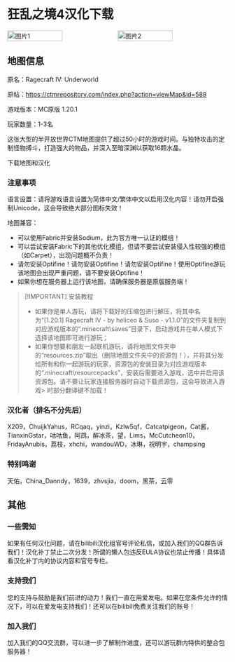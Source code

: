 <script setup>
import ButtonComponent from '../.vitepress/theme/components/ButtonComponent.vue'
</script>

# 狂乱之境4汉化下载
<div style="display: flex">
  <img src="https://s21.ax1x.com/2024/04/21/pkpVQeg.jpg" style="width:50%" alt="图片1">
  <img src="https://s21.ax1x.com/2024/04/21/pkpVKOS.jpg" style="width:50%" alt="图片2">
</div>

## 地图信息

原名：Ragecraft IV: Underworld

原帖：https://ctmrepository.com/index.php?action=viewMap&id=588

游戏版本：MC原版 1.20.1

玩家数量：1-3名

这张大型的半开放世界CTM地图提供了超过50小时的游戏时间。与独特攻击的定制怪物搏斗，打造强大的物品，并深入至暗深渊以获取16颗水晶。

<div style="display: flex;">
  <ButtonComponent link="../doing">下载地图和汉化</ButtonComponent>
</div>


### 注意事项

语言设置：请将游戏语言设置为简体中文/繁体中文以启用汉化内容！请勿开启强制Unicode，这会导致绝大部分图标失效！

地图兼容：
- 可以使用Fabric并安装Sodium，此为官方唯一认证的模组！
- 可以尝试安装Fabric下的其他优化模组，但请不要尝试安装侵入性较强的模组（如Carpet），出现问题概不负责！
- 请勿安装Optifine！请勿安装Optifine！请勿安装Optifine！使用Optifine游玩该地图会出现严重问题，请不要安装Optifine！
- 如果你想在服务器上运行该地图，请确保服务器是原版服务端！
    
>  [!IMPORTANT] 安装教程
>  - 如果你是单人游玩，请将下载好的压缩包进行解压，将其中名为“[1.20.1] Ragecraft IV - by heliceo & Suso - v1.1.0”的文件夹复制到对应游戏版本的“.minecraft\saves”目录下，启动游戏并在单人模式下选择该地图即可进行游玩；
>  - 如果你想要和朋友一起联机游玩，请将地图文件夹中的“resources.zip”取出（删除地图文件夹中的资源包！），并将其分发给所有和你一起游玩的玩家，资源包的安装目录为对应游戏版本的“.minecraft\resourcepacks”，安装后需要进入游戏，选中并启用该资源包。请不要让玩家连接服务器时自动下载资源包，这会导致进入游戏>      时部分翻译键不加载！

### 汉化者（排名不分先后）

X209，ChuijkYahus，RCqaq，yinzi，Kzlw5qf，Catcatpigeon，Cat酱，TianxinGstar，咕咕鱼，阿鹉，醉冰茶，望，Lims，McCutcheon10，FridayAnubis，荔枝，xhchi，wandouWD，冰琳，祝明宇，champsing

### 特别鸣谢
天佑，China_Danndy，1639，zhvsjia，doom，黑茶，云零

## 其他
### 一些需知
如果有任何汉化问题，请在bilibili汉化组官号评论私信，或加入我们的QQ群告诉我们！汉化补丁禁止二次分发！所谓的懒人包违反EULA协议也禁止传播！具体请看汉化补丁内的协议内容和官号专栏。

### 支持我们
您的支持与鼓励是我们前进的动力！我们一直在用爱发电。如果在您条件允许的情况下，可以在爱发电支持我们！还可以在bilibili免费关注我们的账号！

### 加入我们
加入我们的QQ交流群，可以进一步了解制作进度，还可以游玩群内特供的整合包服务器！
